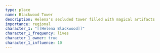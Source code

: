 ```yaml
---
type: place
name: Blackwood Tower
description: Helena's secluded tower filled with magical artifacts
importance: regional
character_1: "[[Helena Blackwood]]"
character_1_frequency: lives
character_1_owner: true
character_1_influence: 10
---
```

